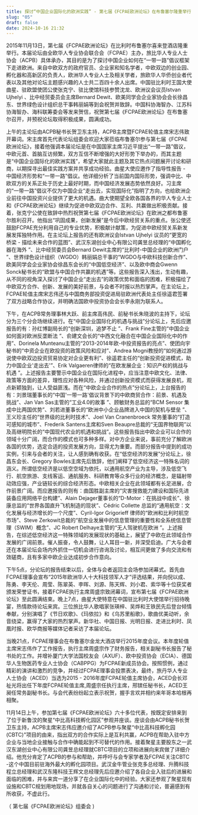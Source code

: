 ```yaml
---
title: 探讨“中国企业国际化的欧洲实践” - 第七届《FCPAE欧洲论坛》在布鲁塞尔隆重举行
slug: "05"
draft: false
date: 2024-10-16 21:32
---
```

2015年11月13日，第七届《FCPAE欧洲论坛》在比利时布鲁塞尔喜来登酒店隆重举行。本届论坛由全欧华人专业协会联合会（FCPAE）主办，旅比华人专业人士协会（ACPB）具体承办，其目的是为了探讨中国企业如何在“一带一路”倡议框架下走进欧洲。来自中欧双方的政府官员、企业家和知名学者，中欧双边的创业园、孵化器和高新区的负责人，欧洲华人专业人士及相关学者，旅欧华人华侨创业者代表以及其他对论坛主题感兴趣的人士共二百四十余人出席。中国驻比利时王国大使曲星、驻欧盟使团公使张克宁、驻比使馆科技参赞沈龙、欧洲议会议员Istvan Ujhelyi 、比中经贸委员会主席Bernard Dewit、欧美同学会企业家协会会长徐昌东、世界绿色设计组织总干事韩丽娟等到会祝贺并致辞。中国科协海智办、江苏科协海智办、海科联筹委会等发来贺信，祝贺第七届《FCPAE欧洲论坛》在布鲁塞尔召开，并预祝论坛取得积极成果，圆满成功。

上午的主论坛由ACPB秘书长贺卫东主持，ACPB主席暨FCPAE轮值主席宋志伟致开幕词。宋主席首先代表论坛组委会欢迎大家莅临布鲁塞尔参与第七届《FCPAE欧洲论坛》，接着他强调本届论坛是在中国国家主席习近平提出“一带一路”倡议，中欧元首、首脑互访频繁，双方互信不断增强的大好形势下举办的，而其主题是“中国企业国际化的欧洲实践”，希望大家就此主题及其它热点问题展开讨论和研商，以期探寻出最佳实践方案并共享成功经验。曲星大使应邀作了指导性报告 - 中国经济形势和“一带一路”倡议。他详细分析了当前国内国际形势，强调中比、中欧双方的关系正处于历史上最好时期，而中国经济发展态势依然良好。习主席的“一带一路”倡议不仅为中国企业“走出去，实现国际化”指明了方向，也给欧洲企业前往中国投资兴业提供了更大的机遇。曲大使期望全欧各国各界的华人专业人士和《FCPAE欧洲论坛》继续为促进中欧双边合作、互利、共赢做出积极贡献。接着，张克宁公使在致辞中热烈祝贺第七届《FCPAE欧洲论坛》在欧洲之都布鲁塞尔胜利召开。他指出“巩固成果，创新发展”是今后中欧经贸关系的重点。张公使还鼓励FCPAE充分利用自己的专业优势，积极献计献策，为促进中欧经贸关系新发展发挥独特作用。在主论坛上报告的还有欧洲议会Istvan Ujhelyi 议员的“更宽的桥梁 - 描绘未来合作的蓝图”、武汉东湖创业中心有限公司龚昱总经理的“中国孵化器在海外 ”、比中经贸委员会Bernard Dewit主席的“比利时-中国企业的欧洲门户 ”、世界绿色设计组织（WGDO）韩丽娟总干事的“WGDO与中欧科技创新合作”、欧美同学会企业家协会徐昌东会长的“中国低空经济”、以及欧中商会Gwenn Sonck秘书长的“欧盟与中国合作共赢的机遇”等。这些报告深入浅出，生动有趣，从不同的视角深入探讨了中国企业“走出去”的政策优势和面临的困难，积极描绘了中欧双方合作、创新、发展的美好前景，与会者不时报以热烈掌声。在主论坛上，FCPAE轮值主席宋志伟还与中国商务部投资促进局驻欧洲代表处主任徐遥君签署了双方战略合作协议，并明确法国欧中投资协会会长李永刚为联系人。

下午，在ACPB常务理事林大跃、前主席高伟民、前秘书长朱晓波的主持下，论坛分为三个分会场继续进行。在“中国企业国际化的机遇与挑战”分论坛上，先后应邀报告的有：孙红博副局长的“创新深圳，追梦不止 ”、Frank Fine主管的“中国企业如何面对欧洲反垄断法 ”、俞建文会长的“中西文化融合在中国企业国际化中的作用”、Dorinela Munteanu主管的“2013-2014年欧-中投资报告的亮点”、使团向宇秘书的“中资企业在欧投资的政策风险和应对”、Andrea Mogni教授的“如何通过游说使中欧双边投资贸易协定对企业更有利”、徐遥君主任的“创新投资促进模式，助力中国企业'走出去'”、Erik Valgaeren律师的“在欧发展企业：知识产权的挑战与机遇 ”。上述报告主要警示中国企业在国际化进程中，应当注意中欧文化、法律、政策等方面的差异，理性应对各种风险，并通过创新投资模式而获得发展良机，观点新颖独到，让人受益匪浅。而在“中欧企业合作的热点”分论坛上，上台报告的有：刘景瑞董事长的“中国'一带一路'倡议背景下的中欧商贸合作：前景、机遇及挑战”、Jan Van Sas主管的“工业4.0的故事 ”、顾敏财务总监的“BCM Sensor 集成中比两国优势”、刘若进董事长的“欧洲中小企业品牌进入中国的契机与壁垒 ”、王义珍主任的“世界级的比利时技术”、Joel Van Cranenbroeck 常务董事的“打造可感知的城市”、Frederik Santens主席和Sven Beaupre总裁的“无国界物联网”以及高继明院长的“中国现代农业的机遇和挑战”。这些报告指出中欧企业可以合作的领域十分广阔，而合作的模式也可多种多样。对中方企业来说，事前充分了解欧洲各国的优势，选定合适的投资发展方向，显得尤为重要。而部分报告中提到的成功实例，引来与会者的关注，让人感到确有收获。在“低空经济的发展”分论坛上，徐昌东会长、Gregory Bowles主席先后致辞，他们阐释了低空经济这一特殊名词的涵义。所谓低空经济是以低空空域为依托，以通用航空产业为主导，涉及低空飞行、航空旅游、支线客运、通航服务、科研教育等众多行业的经济概念，是辐射带动效应强，产业链较长的综合经济形态。中欧相关企业在此领域都有长足进展，合作前景广阔。而应邀报告的则有：曲国胜副主席的“灾害搜救能力建设和国际先进装备应用网络平台构建”、Alain Dejager董事长的“D-Motor：在挑战中成长”、徐康总监的“世界各国直升飞机制造的现状”、Cédric Collette 总监的“通用航空：文化发展与经济增长的一个尺度”、Cyril-Igor Grigorieff 律师的“欧洲和比利时航空市场”、Steve Zerkowit总裁的“航空业发展中的信息管理的重要性和全系统信息管理（SWIM）概念”、JC Robert Delhaye主管的“无人驾驶机在欧洲 ”。上述报告，在综述低空经济这一特殊领域的发展现状的基础上，展望了中欧在此领域合作发展的广阔前景。催人振奋，令人鼓舞，让人耳目一新，并深受启迪。广大与会者还在本届论坛会场内外抓住一切机会进行咨询及讨论，相互间更做了多向交流和有效磋商，且有多家中欧企业达成初步合作意向。

下午5点，分论坛的报告结束以后，全体与会者返回主会场参加闭幕式。首先由FCPAE理事会宣布“2015年欧洲华人十大科技领军人才”评选结果，并向倪以成、陈勇、李天伦、周莹、陈翠英、李晖、刘源、陈天辉、刘小君、索华等十位获奖者颁发荣誉证书，接着FCPAE执行主席周盛宗致闭幕词，宣布第七届《FCPAE欧洲论坛》至此圆满结束。晚上7点，曲星大使特意在中国驻比利时大使馆举行招待晚宴，热情款待论坛来宾。三位旅比华人歌唱家张瑛梓、吴烨和王铁民先后登台倾情奉献，分别演唱了《节日欢歌》、《玛依拉》和《乌苏里船歌》，歌曲优美动听，余音绕梁，赢得了大家的热烈掌声。新华社、中国日报、光明日报、走进比利时、凤凰时报、欧华商报等媒体记者采访了本届论坛。

当晚21点，FCPAE理事会在布鲁塞尔金龙大酒店举行2015年度会议。本年度轮值主席宋志伟作了工作报告，执行主席周盛宗作了财务报告，相关副秘书长报告了秘书处的工作。并增补厦门大学法国校友会（AXUF）、欧中投资协会（ECIA）、德国华人生物医药专业人士协会（CABPPG）为FCPAE新成员协会。按照惯例，通过精彩的演讲和激烈的竞争，并经过FCPAE理事会投票表决，最终，旅丹华人专业人士协会（ACED）当选为2015 - 2016年度FCPAE轮值主席协会，ACED会长邓祉光将出任下年度FCPAE轮值主席,周盛宗任执行主席，邢镔任秘书长，ACED王昶任常务副秘书长。与会代表纷纷起立表示祝贺，握手言欢并相约来年哥本哈根再相聚。

11月14日上午，参加第七届《FCPAE欧洲论坛》六十多位代表，按既定安排来到了位于新鲁汶的聚星“中比高科技孵化园区”参观并座谈。座谈会由ACPB秘书长贺卫东主持，ACPB主席宋志伟应邀介绍了ACPB参与聚星“中比高科技孵化园(CBTC)"项目的由来，指出双方的合作实际上是互利共赢，ACPB在帮助入驻中方企业与当地企业接触与合作中确能起到不可替代的作用。接着聚星主要股东之一武汉东湖创业中心有限公司龚昱总经理就CBTC项目的立项和进展向来宾做了详细介绍。他充分肯定了ACPB的参与和帮助，并呼吁与会专家学者及FCPAE关注CBTC -这个中国目前驻海外最大的孵化园项目。武汉金牛管业张克多总经理、升腾科技程立总经理和武汉东隆科技王辉文总经理先后应邀介绍了各自企业入驻后的进展和面临的困难，并与来宾一道分享了在企业国际化中的经验。大家还参观了聚星现有设施和CBTC规划用地现场，并就各自关心的问题进行了沟通和讨论，普遍感到有所收获，不虚此行。

（ 第七届《FCPAE欧洲论坛》组委会 )
